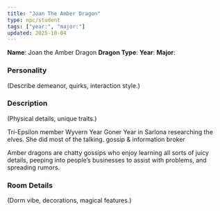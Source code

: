 ```yaml
---
title: "Joan The Amber Dragon"
type: npc/student
tags: ["year:", "major:"]
updated: 2025-10-04
---
```


**Name**: Joan the Amber Dragon
**Dragon Type**:
**Year**:
**Major**:

### Personality
(Describe demeanor, quirks, interaction style.)

### Description
(Physical details, unique traits.)

Tri-Epsilon member
Wyvern Year
Goner Year in Sarlona researching the elves.
She did most of the talking.
gossip & information broker

Amber dragons are chatty gossips who enjoy learning all sorts of juicy details, peeping into people’s businesses to assist with problems, and spreading rumors.

### Room Details
(Dorm vibe, decorations, magical features.)

